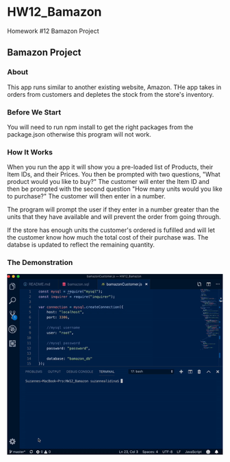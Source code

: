 # HW12_Bamazon
Homework #12 Bamazon Project

## Bamazon Project ##
### About ###
This app runs similar to another existing website, Amazon. THe app takes in orders from customers and depletes the stock from the store's inventory.

### Before We Start ###
You will need to run npm install to get the right packages from the package.json otherwise this program will not work.

### How It Works ###
When you run the app it will show you a pre-loaded list of Products, their Item IDs, and their Prices. You then be prompted with two questions, "What product would you like to buy?" The customer will enter the Item ID and then be prompted with the second question "How many units would you like to purchase?" The customer will then enter in a number.

The program will prompt the user if they enter in a number greater than the units that they have available and will prevent the order from going through.

If the store has enough units the customer's ordered is fufilled and will let the customer know how much the total cost of their purchase was. The databse is updated to reflect the remaining quantity.

### The Demonstration ###
![Demonstration Gif](Demonstration.gif)